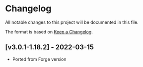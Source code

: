 # Changelog
All notable changes to this project will be documented in this file.

The format is based on [Keep a Changelog].

## [v3.0.1-1.18.2] - 2022-03-15
- Ported from Forge version

[Keep a Changelog]: https://keepachangelog.com/en/1.0.0/
